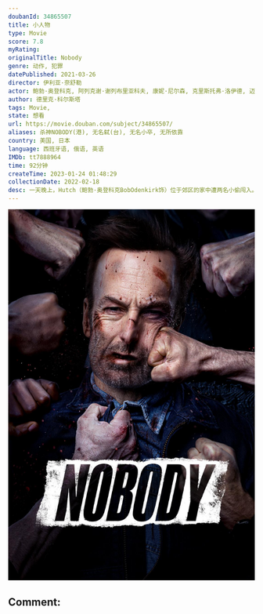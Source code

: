 ```yaml
---
doubanId: 34865507
title: 小人物
type: Movie
score: 7.8
myRating: 
originalTitle: Nobody
genre: 动作, 犯罪
datePublished: 2021-03-26
director: 伊利亚·奈舒勒
actor: 鲍勃·奥登科克, 阿列克谢·谢列布里亚科夫, 康妮·尼尔森, 克里斯托弗·洛伊德, 迈克尔·艾恩塞德, 科林·萨蒙, 罗伯特·菲茨杰拉德·迪格斯, 比利·麦克莱伦, 阿拉亚·门格沙, 盖奇·芒罗, 佩斯利·卡多拉思, 亚历山大·帕里, 亨伯利·冈萨雷斯, 爱德森·莫拉莱斯, ·马诺克斯, 伊利亚·奈舒勒, 谢尔盖·希纳罗维, 斯蒂芬妮·西, 鲁斯兰·鲁辛, ·韦罗, 达雅·查库莎, 亚当·哈蒂格, 克里斯汀·哈里斯, 埃里克·阿塔瓦尔, 沙龙·巴杰, 鲍里斯·古利亚林, 丹尼尔·伯哈特, 阿兰·莫西, 泰瑞·威瑟斯庞, 吉姆·科比
author: 德里克·科尔斯塔
tags: Movie, 
state: 想看
url: https://movie.douban.com/subject/34865507/
aliases: 杀神NOBODY(港), 无名弑(台), 无名小卒, 无所依靠
country: 美国, 日本
language: 西班牙语, 俄语, 英语
IMDb: tt7888964
time: 92分钟
createTime: 2023-01-24 01:48:29
collectionDate: 2022-02-18
desc: 一天晚上，Hutch（鲍勃·奥登科克BobOdenkirk饰）位于郊区的家中遭两名小偷闯入。为了避免暴力冲突，Hutch没有为自己或是家人反击。他的儿子Blake（盖奇·芒罗GageMunr...
---
```


![image](assets/p2640615589.jpg)

Comment: 
---

